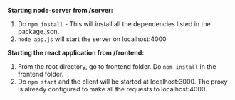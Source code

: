 **Starting node-server from /server:**

1. Do `npm install` - This will install all the dependencies listed in the package.json.
2. `node app.js` will start the server on localhost:4000

**Starting the react application from /frontend:**

1. From the root directory, go to frontend folder. Do `npm install` in the frontend folder.
2. Do `npm start` and the client will be started at localhost:3000. The proxy is already configured to make all the requests to localhost:4000.
